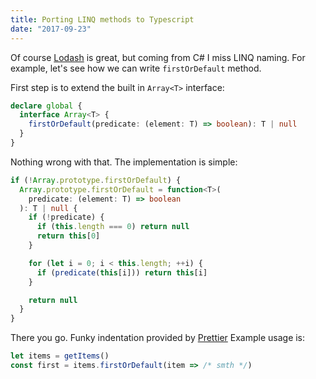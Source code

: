 ```yaml
---
title: Porting LINQ methods to Typescript
date: "2017-09-23"
---
```


Of course [Lodash](http://lodash.com) is great, but coming from C# I miss LINQ naming. For example, let's see how we can write `firstOrDefault` method.

First step is to extend the built in `Array<T>` interface:

```typescript
declare global {
  interface Array<T> {
    firstOrDefault(predicate: (element: T) => boolean): T | null
  }
}
```

Nothing wrong with that. The implementation is simple:

```typescript
if (!Array.prototype.firstOrDefault) {
  Array.prototype.firstOrDefault = function<T>(
    predicate: (element: T) => boolean
  ): T | null {
    if (!predicate) {
      if (this.length === 0) return null
      return this[0]
    }

    for (let i = 0; i < this.length; ++i) {
      if (predicate(this[i])) return this[i]
    }

    return null
  }
}
```

There you go. Funky indentation provided by [Prettier](https://prettier.io) Example usage is:

```typescript
let items = getItems()
const first = items.firstOrDefault(item => /* smth */)
```